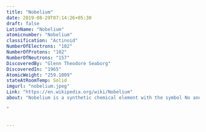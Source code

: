 ```yaml
---
title: "Nobelium"
date: 2019-08-29T07:14:26+05:30
draft: false
LatinName: "Nobelium"
atomicnumber: "Nobelium"
classification: "Actinoid"
NumberOfElectrons: "102"
NumberOfProtons: "102"
NumberOfNeutrons: "157" 
DiscoveredBy: "Glenn Theodore Seaborg" 
DiscoveredIn: "1965"
AtomicWeight: "259.1009"
stateAtRoomTemp: Solid
imgurl: "nobelium.jpeg"
Link: "https://en.wikipedia.org/wiki/Nobelium"
about: "Nobelium is a synthetic chemical element with the symbol No and atomic number 102. It is named in honor of Alfred Nobel, the inventor of dynamite and benefactor of science. A radioactive metal, it is the tenth transuranic element and is the penultimate member of the actinide series. Like all elements with atomic number over 100, nobelium can only be produced in particle accelerators by bombarding lighter elements with charged particles. A total of twelve nobelium isotopes are known to exist; the most stable is 259No with a half-life of 58 minutes, but the shorter-lived 255No is most commonly used in chemistry because it can be produced on a larger scale.

"


---
```


